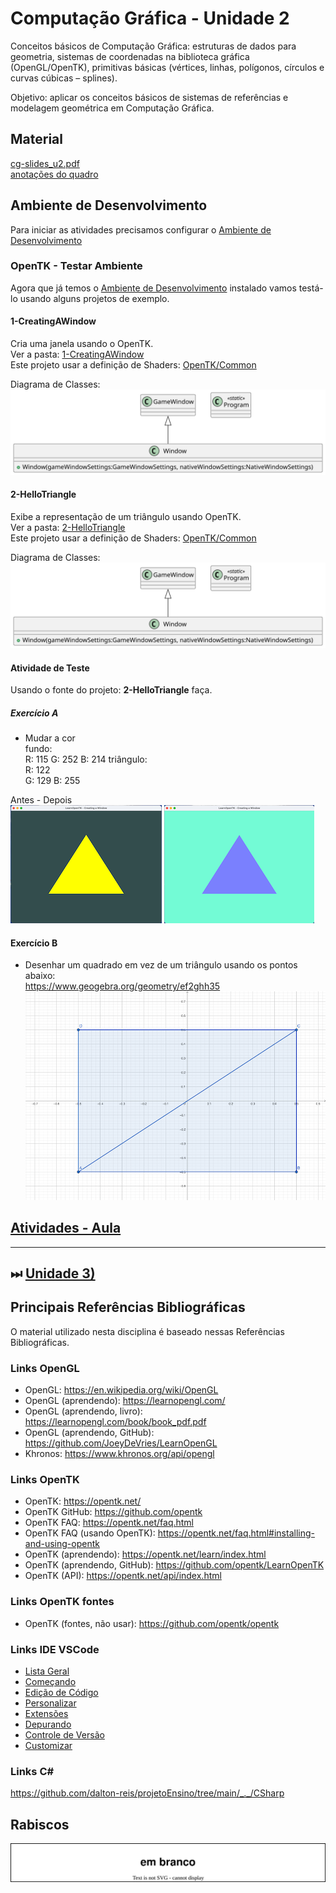 # Computação Gráfica - Unidade 2  

Conceitos básicos de Computação Gráfica: estruturas de dados para geometria, sistemas de coordenadas na biblioteca gráfica (OpenGL/OpenTK), primitivas básicas (vértices, linhas, polígonos, círculos e curvas cúbicas – splines).  

Objetivo: aplicar os conceitos básicos de sistemas de referências e modelagem geométrica em Computação Gráfica.  

## Material  

[cg-slides_u2.pdf](./cg-slides_u2.pdf "cg-slides_u2.pdf")  
[anotações do quadro](aulaAnotacoesQuadro)  

## Ambiente de Desenvolvimento

Para iniciar as atividades precisamos configurar o [Ambiente de Desenvolvimento](AmbienteDesenvolvimento.md "Ambiente de Desenvolvimento")  

### OpenTK - Testar Ambiente

Agora que já temos o [Ambiente de Desenvolvimento](AmbienteDesenvolvimento.md "Ambiente de Desenvolvimento") instalado vamos testá-lo usando alguns projetos de exemplo.  

#### 1-CreatingAWindow

Cria uma janela usando o OpenTK.  
Ver a pasta: [1-CreatingAWindow](OpenTK/Chapter1/1-CreatingAWindow)  
Este projeto usar a definição de Shaders: [OpenTK/Common](OpenTK/Common)  

Diagrama de Classes:  
![Diagrama de Classes](OpenTK/Chapter1/1-CreatingAWindow/svg/plantuml/include.svg)  

#### 2-HelloTriangle

Exibe a representação de um triângulo usando OpenTK.  
Ver a pasta: [2-HelloTriangle](OpenTK/Chapter1/2-HelloTriangle)  
Este projeto usar a definição de Shaders: [OpenTK/Common](OpenTK/Common)  

Diagrama de Classes:  
![Diagrama de Classes](OpenTK/Chapter1/2-HelloTriangle/svg/plantuml/include.svg)  

#### Atividade de Teste

Usando o fonte do projeto: **2-HelloTriangle** faça.

##### Exercício A

- Mudar a cor  
  fundo:  
    R: 115      <!-- 115/256 = 0.44921875 -->
    G: 252      <!-- 252/256 = 0.98437500 -->
    B: 214      <!-- 214/256 = 0.83593750 -->
  triângulo:  
    R: 122      <!-- 122/256 = 0.47656250 -->  
    G: 129      <!-- 129/256 = 0.50390625 -->
    B: 255      <!-- 255/256 = 0.99609375 -->

Antes - Depois  
![2-HelloTriangle_antes](OpenTK/Chapter1/2-HelloTriangle/2-HelloTriangle_antes.png) ![2-HelloTriangle_depois](OpenTK/Chapter1/2-HelloTriangle/2-HelloTriangle_depois.png)  

#### Exercício B

- Desenhar um quadrado em vez de um triângulo usando os pontos abaixo:  
<https://www.geogebra.org/geometry/ef2ghh35>  
![geogebraQuadrado](OpenTK/Chapter1/2-HelloTriangle/geogebraQuadrado.png)  

## [Atividades - Aula](Atividade2/README.md "Atividades - Aula")  

----------

## ⏭ [Unidade 3)](../Unidade3/README.md "Unidade 3")  

## Principais Referências Bibliográficas​

O material utilizado nesta disciplina é baseado nessas Referências Bibliográficas​.  

### Links OpenGL

- OpenGL: <https://en.wikipedia.org/wiki/OpenGL>  
- OpenGL (aprendendo): <https://learnopengl.com/>  
- OpenGL (aprendendo, livro): <https://learnopengl.com/book/book_pdf.pdf>
- OpenGL (aprendendo, GitHub): <https://github.com/JoeyDeVries/LearnOpenGL>  
- Khronos: <https://www.khronos.org/api/opengl>  

### Links OpenTK

- OpenTK: <https://opentk.net/>  
- OpenTK GitHub: <https://github.com/opentk>  
- OpenTK FAQ: <https://opentk.net/faq.html>  
- OpenTK FAQ (usando OpenTK): <https://opentk.net/faq.html#installing-and-using-opentk>  
- OpenTK (aprendendo): <https://opentk.net/learn/index.html>  
- OpenTK (aprendendo, GitHub): <https://github.com/opentk/LearnOpenTK>  
- OpenTK (API): <https://opentk.net/api/index.html>  

### Links OpenTK fontes

- OpenTK (fontes, não usar): <https://github.com/opentk/opentk>  

### Links IDE VSCode

- [Lista Geral](https://code.visualstudio.com/docs/getstarted/introvideos)
- [Começando](https://code.visualstudio.com/docs/introvideos/basics)
- [Edição de Código](https://code.visualstudio.com/docs/introvideos/codeediting)
- [Personalizar](https://code.visualstudio.com/docs/introvideos/configure)
- [Extensões](https://code.visualstudio.com/docs/introvideos/extend)
- [Depurando](https://code.visualstudio.com/docs/introvideos/debugging)
- [Controle de Versão](https://code.visualstudio.com/docs/introvideos/versioncontrol)
- [Customizar](https://code.visualstudio.com/docs/introvideos/customize)

### Links C\#

<https://github.com/dalton-reis/projetoEnsino/tree/main/_._/CSharp>  

## Rabiscos

![aulaRabiscos](aulaRabiscos.drawio.svg)
